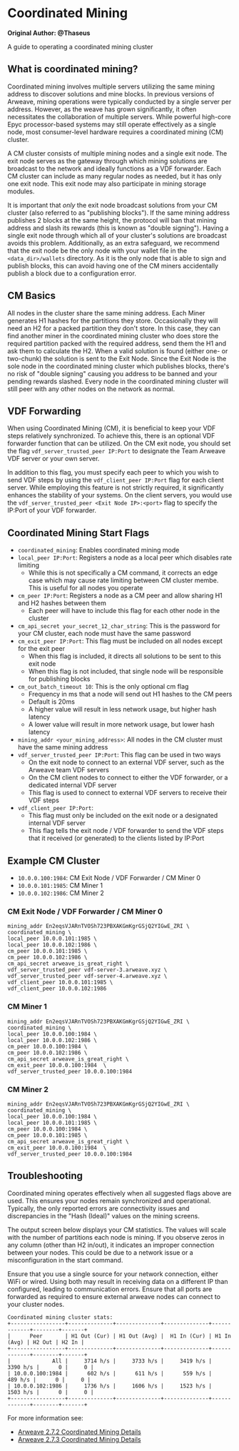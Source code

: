# Coordinated Mining

**Original Author: @Thaseus**

A guide to operating a coordinated mining cluster

## What is coordinated mining?

Coordinated mining involves multiple servers utilizing the same mining address to discover solutions and mine blocks. In previous versions of Arweave, mining operations were typically conducted by a single server per address. However, as the weave has grown significantly, it often necessitates the collaboration of multiple servers. While powerful high-core Epyc processor-based systems may still operate effectively as a single node, most consumer-level hardware requires a coordinated mining (CM) cluster.

A CM cluster consists of multiple mining nodes and a single exit node. The exit node serves as the gateway through which mining solutions are broadcast to the network and ideally functions as a VDF forwarder. Each CM cluster can include as many regular nodes as needed, but it has only one exit node. This exit node may also participate in mining storage modules.

It is important that *only* the exit node broadcast solutions from your CM cluster (also referred to as "publishing blocks"). If the same mining address publishes 2 blocks at the same height, the protocol will ban that mining address and slash its rewards (this is known as "double signing"). Having a single exit node through which all of your cluster's solutions are broadcast avoids this problem. Additionally, as an extra safeguard, we recommend that the exit node be the only node with your wallet file in the `<data_dir>/wallets` directory. As it is the only node that is able to sign and publish blocks, this can avoid having one of the CM miners accidentally publish a block due to a configuration error.

## CM Basics

All nodes in the cluster share the same mining address. Each Miner generates H1 hashes for the partitions they store. Occasionally they will need an H2 for a packed partition they don't store. In this case, they can find another miner in the coordinated mining cluster who does store the required partition packed with the required address, send them the H1 and ask them to calculate the H2. When a valid solution is found (either one- or two-chunk) the solution is sent to the Exit Node. Since the Exit Node is the sole node in the coordinated mining cluster which publishes blocks, there's no risk of "double signing" causing you address to be banned and your pending rewards slashed. Every node in the coordinated mining cluster will still peer with any other nodes on the network as normal.

## VDF Forwarding

When using Coordinated Mining (CM), it is beneficial to keep your VDF steps relatively synchronized. To achieve this, there is an optional VDF forwarder function that can be utilized. On the CM exit node, you should set the flag `vdf_server_trusted_peer IP:Port` to designate the Team Arweave VDF server or your own server.

In addition to this flag, you must specify each peer to which you wish to send VDF steps by using the `vdf_client_peer IP:Port` flag for each client server. While employing this feature is not strictly required, it significantly enhances the stability of your systems.
On the client servers, you would use the `vdf_server_trusted_peer <Exit Node IP>:<port>` flag to specify the IP:Port of your VDF forwarder.

## Coordinated Mining Start Flags

- `coordinated_mining`:  Enables coordinated mining mode
- `local_peer IP:Port`: Registers a node as a local peer which disables rate limiting
  - While this is not specifically a CM command, it corrects an edge case which may cause rate limiting between CM cluster membe. This is useful for all nodes you operate
- `cm_peer IP:Port`:  Registers a node as a CM peer and allow sharing H1 and H2 hashes between them
  - Each peer will have to include this flag for each other node in the cluster
- `cm_api_secret your_secret_12_char_string`: This is the password for your CM cluster, each node must have the same password
- `cm_exit_peer IP:Port`: This flag must be included on all nodes except for the exit peer
  - When this flag is included, it directs all solutions to be sent to this exit node
  - When this flag is not included, that single node will be responsible for publishing blocks
- `cm_out_batch_timeout 10`: This is the only optional cm flag
  - Frequency in ms that a node will send out H1 hashes to the CM peers
  - Default is 20ms
  - A higher value will result in less network usage, but higher hash latency
  - A lower value will result in more network usage, but lower hash latency
- `mining_addr <your_mining_address>`: All nodes in the CM cluster must have the same mining address
- `vdf_server_trusted_peer IP:Port`: This flag can be used in two ways
  - On the exit node to connect to an external VDF server, such as the Arweave team VDF servers
  - On the CM client nodes to connect to either the VDF forwarder, or a dedicated internal VDF server
  - This flag is used to connect to external VDF servers to receive their VDF steps
- `vdf_client_peer IP:Port`: 
  - This flag must only be included on the exit node or a designated internal VDF server
  - This flag tells the exit node / VDF forwarder to send the VDF steps that it received (or generated) to the clients listed by IP:Port

## Example CM Cluster

- `10.0.0.100:1984`: CM Exit Node / VDF Forwarder / CM Miner 0
- `10.0.0.101:1985`: CM Miner 1
- `10.0.0.102:1986`: CM Miner 2


### CM Exit Node / VDF Forwarder / CM Miner 0
```
mining_addr En2eqsVJARnTVOSh723PBXAKGmKgrGSjQ2YIGwE_ZRI \
coordinated_mining \
local_peer 10.0.0.101:1985 \
local_peer 10.0.0.102:1986 \
cm_peer 10.0.0.101:1985 \
cm_peer 10.0.0.102:1986 \
cm_api_secret arweave_is_great_right \
vdf_server_trusted_peer vdf-server-3.arweave.xyz \
vdf_server_trusted_peer vdf-server-4.arweave.xyz \
vdf_client_peer 10.0.0.101:1985 \
vdf_client_peer 10.0.0.102:1986
```

### CM Miner 1
```
mining_addr En2eqsVJARnTVOSh723PBXAKGmKgrGSjQ2YIGwE_ZRI \
coordinated_mining \
local_peer 10.0.0.100:1984 \
local_peer 10.0.0.102:1986 \
cm_peer 10.0.0.100:1984 \
cm_peer 10.0.0.102:1986 \
cm_api_secret arweave_is_great_right \
cm_exit_peer 10.0.0.100:1984  \
vdf_server_trusted_peer 10.0.0.100:1984
```

### CM Miner 2
```
mining_addr En2eqsVJARnTVOSh723PBXAKGmKgrGSjQ2YIGwE_ZRI \
coordinated_mining \
local_peer 10.0.0.100:1984 \
local_peer 10.0.0.101:1985 \
cm_peer 10.0.0.100:1984 \
cm_peer 10.0.0.101:1985 \
cm_api_secret arweave_is_great_right \
cm_exit_peer 10.0.0.100:1984  \
vdf_server_trusted_peer 10.0.0.100:1984
```

## Troubleshooting

Coordinated mining operates effectively when all suggested flags above are used. This ensures your nodes remain synchronized and operational. Typically, the only reported errors are connectivity issues and discrepancies in the "Hash (Ideal)" values on the mining screens.

The output screen below displays your CM statistics. The values will scale with the number of partitions each node is mining. If you observe zeros in any column (other than H2 in/out), it indicates an improper connection between your nodes. This could be due to a network issue or a misconfiguration in the start command.

Ensure that you use a single source for your network connection, either WiFi or wired. Using both may result in receiving data on a different IP than configured, leading to communication errors. Ensure that all ports are forwarded as required to ensure external arweave nodes can connect to your cluster nodes.

```
Coordinated mining cluster stats:
+-----------------+--------------+--------------+--------------+-------------+--------+-------+
|      Peer       | H1 Out (Cur) | H1 Out (Avg) |  H1 In (Cur) | H1 In (Avg) | H2 Out | H2 In | 
+-----------------+--------------+--------------+--------------+-------------+--------+-------+
|             All | 	3714 h/s | 	   3733 h/s |	  3419 h/s |    3390 h/s |      0 |  	0 |
| 10.0.0.100:1984 |      602 h/s |  	611 h/s | 	   559 h/s |     489 h/s |      0 |  	0 |
| 10.0.0.102:1986 | 	1736 h/s | 	   1606 h/s |	  1523 h/s |    1503 h/s |      0 |  	0 |
+-----------------+--------------+--------------+--------------+-------------+--------+-------+
```


For more information see:

- [Arweave 2.7.2 Coordinated Mining Details](https://github.com/ArweaveTeam/arweave/releases/tag/N.2.7.2)
- [Arweave 2.7.3 Coordinated Mining Details](https://github.com/ArweaveTeam/arweave/releases/tag/N.2.7.3)


